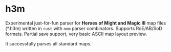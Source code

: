 # h3m

Experimental just-for-fun parser for **Heroes of Might and Magic III** map files (*.h3m) written in `rust` with `nom` parser combinators.
Supports RoE/AB/SoD formats. Partial save support, very basic ASCII map layout preview.

It successfully parses all standard maps.
